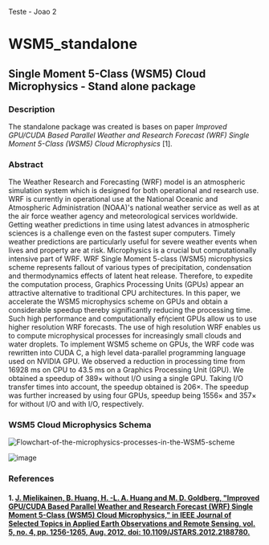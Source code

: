 
Teste - Joao 2
# WSM5_standalone
## Single Moment 5-Class (WSM5) Cloud Microphysics - Stand alone package

### Description
The standalone package was created is bases on paper *Improved GPU/CUDA Based Parallel Weather and Research Forecast (WRF) Single Moment 5-Class (WSM5) Cloud Microphysics* [1].

### Abstract

The Weather Research and Forecasting (WRF) model is an atmospheric simulation system which is designed for both operational and research use. WRF is currently in operational use at the National Oceanic and Atmospheric Administration (NOAA)'s national weather service as well as at the air force weather agency and meteorological services worldwide. Getting weather predictions in time using latest advances in atmospheric sciences is a challenge even on the fastest super computers. Timely weather predictions are particularly useful for severe weather events when lives and property are at risk. Microphysics is a crucial but computationally intensive part of WRF. WRF Single Moment 5-class (WSM5) microphysics scheme represents fallout of various types of precipitation, condensation and thermodynamics effects of latent heat release. Therefore, to expedite the computation process, Graphics Processing Units (GPUs) appear an attractive alternative to traditional CPU architectures. In this paper, we accelerate the WSM5 microphysics scheme on GPUs and obtain a considerable speedup thereby significantly reducing the processing time. Such high performance and computationally efήcient GPUs allow us to use higher resolution WRF forecasts. The use of high resolution WRF enables us to compute microphysical processes for increasingly small clouds and water droplets. To implement WSM5 scheme on GPUs, the WRF code was rewritten into CUDA C, a high level data-parallel programming language used on NVIDIA GPU. We observed a reduction in processing time from 16928 ms on CPU to 43.5 ms on a Graphics Processing Unit (GPU). We obtained a speedup of 389× without I/O using a single GPU. Taking I/O transfer times into account, the speedup obtained is 206×. The speedup was further increased by using four GPUs, speedup being 1556× and 357× for without I/O and with I/O, respectively.

### WSM5 Cloud Microphysics Schema

![Flowchart-of-the-microphysics-processes-in-the-WSM5-scheme](https://user-images.githubusercontent.com/6113640/231156459-dd621b35-0a64-43ac-89c4-6f40b60e7c7a.png)

![image](https://user-images.githubusercontent.com/6113640/231156726-b9a39fd6-24fe-43e1-964d-9e94f26d168c.png)


### References

#### 1. [J. Mielikainen, B. Huang, H. -L. A. Huang and M. D. Goldberg, "Improved GPU/CUDA Based Parallel Weather and Research Forecast (WRF) Single Moment 5-Class (WSM5) Cloud Microphysics," in IEEE Journal of Selected Topics in Applied Earth Observations and Remote Sensing, vol. 5, no. 4, pp. 1256-1265, Aug. 2012, doi: 10.1109/JSTARS.2012.2188780.](https://ieeexplore.ieee.org/document/6182591)
